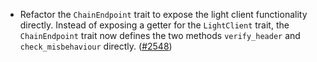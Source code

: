 *   Refactor the `ChainEndpoint` trait to expose the light client
    functionality directly. Instead of exposing a getter for the
    `LightClient` trait, the `ChainEndpoint` trait now defines the
    two methods `verify_header` and `check_misbehaviour` directly.
    ([#2548](https://github.com/informalsystems/ibc-rs/issues/2548))
